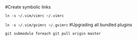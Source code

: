 #Create symbolic links

  `ln -s ~/.vim/vimrc ~/.vimrc`

  `ln -s ~/.vim/gvimrc ~/.gvimrc`
#Upgrading all bundled plugins

  `git submodule foreach git pull origin master`
